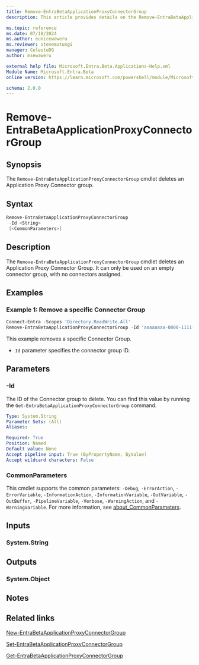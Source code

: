 ```yaml
---
title: Remove-EntraBetaApplicationProxyConnectorGroup
description: This article provides details on the Remove-EntraBetaApplicationProxyConnectorGroup command.

ms.topic: reference
ms.date: 07/18/2024
ms.author: eunicewaweru
ms.reviewer: stevemutungi
manager: CelesteDG
author: msewaweru

external help file: Microsoft.Entra.Beta.Applications-Help.xml
Module Name: Microsoft.Entra.Beta
online version: https://learn.microsoft.com/powershell/module/Microsoft.Entra.Beta/Remove-EntraBetaApplicationProxyConnectorGroup

schema: 2.0.0
---
```


# Remove-EntraBetaApplicationProxyConnectorGroup

## Synopsis

The `Remove-EntraBetaApplicationProxyConnectorGroup` cmdlet deletes an Application Proxy Connector group.

## Syntax

```powershell
Remove-EntraBetaApplicationProxyConnectorGroup
 -Id <String>
 [<CommonParameters>]
```

## Description

The `Remove-EntraBetaApplicationProxyConnectorGroup` cmdlet deletes an Application Proxy Connector Group.
It can only be used on an empty connector group, with no connectors assigned.

## Examples

### Example 1: Remove a specific Connector Group

```powershell
Connect-Entra -Scopes 'Directory.ReadWrite.All'
Remove-EntraBetaApplicationProxyConnectorGroup -Id 'aaaaaaaa-0000-1111-2222-bbbbbbbbbbbb'
```

This example removes a specific Connector Group.

- `Id` parameter specifies the connector group ID.

## Parameters

### -Id

The ID of the Connector group to delete.
You can find this value by running the `Get-EntraBetaApplicationProxyConnectorGroup` command.

```yaml
Type: System.String
Parameter Sets: (All)
Aliases:

Required: True
Position: Named
Default value: None
Accept pipeline input: True (ByPropertyName, ByValue)
Accept wildcard characters: False
```

### CommonParameters

This cmdlet supports the common parameters: `-Debug`, `-ErrorAction`, `-ErrorVariable`, `-InformationAction`, `-InformationVariable`, `-OutVariable`, `-OutBuffer`, `-PipelineVariable`, `-Verbose`, `-WarningAction`, and `-WarningVariable`. For more information, see [about_CommonParameters](https://go.microsoft.com/fwlink/?LinkID=113216).

## Inputs

### System.String

## Outputs

### System.Object

## Notes

## Related links

[New-EntraBetaApplicationProxyConnectorGroup](New-EntraBetaApplicationProxyConnectorGroup.md)

[Set-EntraBetaApplicationProxyConnectorGroup](Set-EntraBetaApplicationProxyConnectorGroup.md)

[Get-EntraBetaApplicationProxyConnectorGroup](Get-EntraBetaApplicationProxyConnectorGroup.md)
